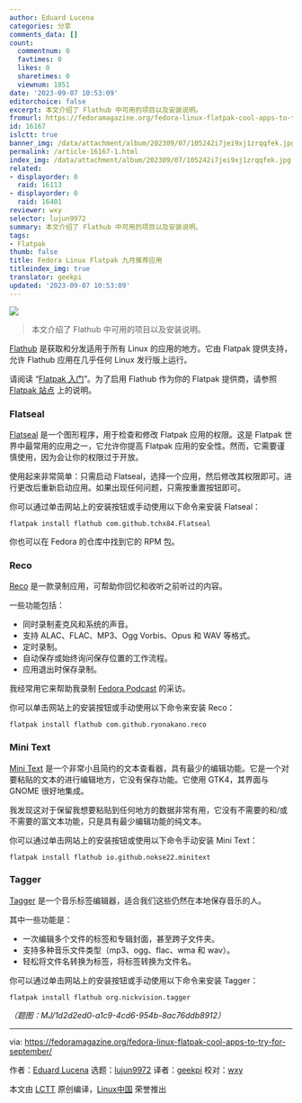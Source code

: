 ```yaml
---
author: Eduard Lucena
categories: 分享
comments_data: []
count:
  commentnum: 0
  favtimes: 0
  likes: 0
  sharetimes: 0
  viewnum: 1851
date: '2023-09-07 10:53:09'
editorchoice: false
excerpt: 本文介绍了 Flathub 中可用的项目以及安装说明。
fromurl: https://fedoramagazine.org/fedora-linux-flatpak-cool-apps-to-try-for-september/
id: 16167
islctt: true
banner_img: /data/attachment/album/202309/07/105242i7jei9xj1zrqqfek.jpg
permalink: /article-16167-1.html
index_img: /data/attachment/album/202309/07/105242i7jei9xj1zrqqfek.jpg.thumb.jpg
related:
- displayorder: 0
  raid: 16113
- displayorder: 0
  raid: 16401
reviewer: wxy
selector: lujun9972
summary: 本文介绍了 Flathub 中可用的项目以及安装说明。
tags:
- Flatpak
thumb: false
title: Fedora Linux Flatpak 九月推荐应用
titleindex_img: true
translator: geekpi
updated: '2023-09-07 10:53:09'
---
```


![](/data/attachment/album/202309/07/105242i7jei9xj1zrqqfek.jpg)



> 
> 本文介绍了 Flathub 中可用的项目以及安装说明。
> 
> 
> 


[Flathub](https://flathub.org) 是获取和分发适用于所有 Linux 的应用的地方。它由 Flatpak 提供支持，允许 Flathub 应用在几乎任何 Linux 发行版上运行。


请阅读 “[Flatpak 入门](https://fedoramagazine.org/getting-started-flatpak/)”。为了启用 Flathub 作为你的 Flatpak 提供商，请参照 [Flatpak 站点](https://flatpak.org/setup/Fedora) 上的说明。


### Flatseal


[Flatseal](https://flathub.org/apps/com.github.tchx84.Flatseal) 是一个图形程序，用于检查和修改 Flatpak 应用的权限。这是 Flatpak 世界中最常用的应用之一，它允许你提高 Flatpak 应用的安全性。然而，它需要谨慎使用，因为会让你的权限过于开放。


使用起来非常简单：只需启动 Flatseal，选择一个应用，然后修改其权限即可。进行更改后重新启动应用。如果出现任何问题，只需按重置按钮即可。


你可以通过单击网站上的安装按钮或手动使用以下命令来安装 Flatseal：



```
flatpak install flathub com.github.tchx84.Flatseal

```

你也可以在 Fedora 的仓库中找到它的 RPM 包。


### Reco


[Reco](https://flathub.org/apps/com.github.ryonakano.reco) 是一款录制应用，可帮助你回忆和收听之前听过的内容。


一些功能包括：


* 同时录制麦克风和系统的声音。
* 支持 ALAC、FLAC、MP3、Ogg Vorbis、Opus 和 WAV 等格式。
* 定时录制。
* 自动保存或始终询问保存位置的工作流程。
* 应用退出时保存录制。


我经常用它来帮助我录制 [Fedora Podcast](https://fedoraproject.org/podcast/) 的采访。


你可以单击网站上的安装按钮或手动使用以下命令来安装 Reco：



```
flatpak install flathub com.github.ryonakano.reco

```

### Mini Text


[Mini Text](https://flathub.org/apps/io.github.nokse22.minitext) 是一个非常小且简约的文本查看器，具有最少的编辑功能。它是一个对要粘贴的文本的进行编辑地方，它没有保存功能。它使用 GTK4，其界面与 GNOME 很好地集成。


我发现这对于保留我想要粘贴到任何地方的数据非常有用，它没有不需要的和/或不需要的富文本功能，只是具有最少编辑功能的纯文本。


你可以通过单击网站上的安装按钮或使用以下命令手动安装 Mini Text：



```
flatpak install flathub io.github.nokse22.minitext

```

### Tagger


[Tagger](https://flathub.org/apps/org.nickvision.tagger) 是一个音乐标签编辑器，适合我们这些仍然在本地保存音乐的人。


其中一些功能是：


* 一次编辑多个文件的标签和专辑封面，甚至跨子文件夹。
* 支持多种音乐文件类型（mp3、ogg、flac、wma 和 wav）。
* 轻松将文件名转换为标签，将标签转换为文件名。


你可以通过单击网站上的安装按钮或手动使用以下命令来安装 Tagger：



```
flatpak install flathub org.nickvision.tagger

```

*（题图：MJ/1d2d2ed0-a1c9-4cd6-954b-8ac76ddb8912）*




---


via: <https://fedoramagazine.org/fedora-linux-flatpak-cool-apps-to-try-for-september/>


作者：[Eduard Lucena](https://fedoramagazine.org/author/x3mboy/) 选题：[lujun9972](https://github.com/lujun9972) 译者：[geekpi](https://github.com/geekpi) 校对：[wxy](https://github.com/wxy)


本文由 [LCTT](https://github.com/LCTT/TranslateProject) 原创编译，[Linux中国](https://linux.cn/) 荣誉推出
